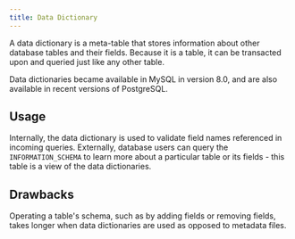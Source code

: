 ```yaml
---
title: Data Dictionary
---
```

A data dictionary is a meta-table that stores information about other database tables and their fields. Because it is a table, it can be transacted upon and queried just like any other table.

Data dictionaries became available in MySQL in version 8.0, and are also available in recent versions of PostgreSQL.

## Usage

Internally, the data dictionary is used to validate field names referenced in incoming queries. Externally, database users can query the `INFORMATION_SCHEMA` to learn more about a particular table or its fields - this table is a view of the data dictionaries.

## Drawbacks

Operating a table's schema, such as by adding fields or removing fields, takes longer when data dictionaries are used as opposed to metadata files.
